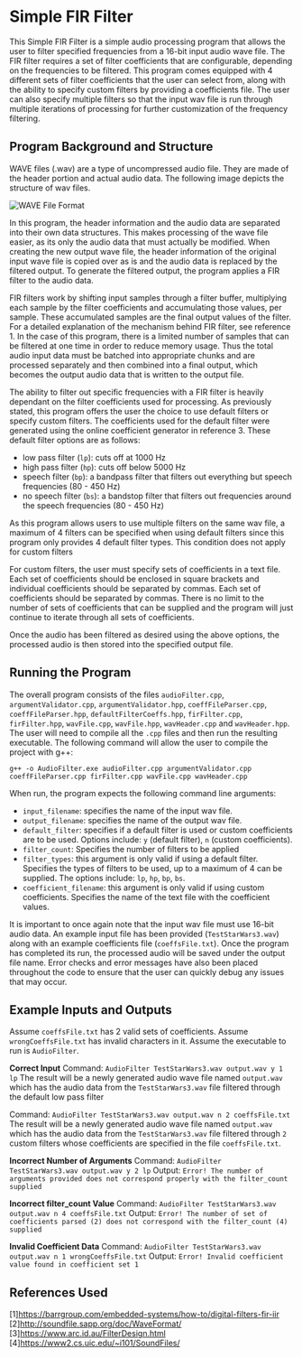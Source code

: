 # Simple FIR Filter

This Simple FIR Filter is a simple audio processing program that allows the user to filter specified frequencies from a 16-bit input audio wave file.
The FIR filter requires a set of filter coefficients that are configurable, depending on the frequencies to be filtered. This program comes equipped with 4 different sets of filter coefficients that the user can select from, along with the ability to specify custom filters by providing a coefficients file. The user can also specify multiple filters so that the input wav file is run through multiple iterations of processing for further customization of the frequency filtering.

## Program Background and Structure

WAVE files (.wav) are a type of uncompressed audio file. They are made of the header portion and actual audio data. The following image depicts the structure of wav files.

![WAVE File Format](http://soundfile.sapp.org/doc/WaveFormat/wav-sound-format.gif)

In this program, the header information and the audio data are separated into their own data structures. This makes processing of the wave file easier, as its only the audio data that must actually be modified. When creating the new output wave file, the header information of the original input wave file is copied over as is and the audio data is replaced by the filtered output. To generate the filtered output, the program applies a FIR filter to the audio data.

FIR filters work by shifting input samples through a filter buffer, multiplying each sample by the filter coefficients and accumulating those values, per sample. These accumulated samples are the final output values of the filter. For a detailed explanation of the mechanism behind FIR filter, see reference 1. In the case of this program, there is a limited number of samples that can be filtered at one time in order to reduce memory usage. Thus the total audio input data must be batched into appropriate chunks and are processed separately and then combined into a final output, which becomes the output audio data that is written to the output file.

The ability to filter out specific frequencies with a FIR filter is heavily dependant on the filter coefficients used for processing. As previously stated, this program offers the user the choice to use default filters or specify custom filters. The coefficients used for the default filter were generated using the online coefficient generator in reference 3. These default filter options are as follows:

* low pass filter (`lp`): cuts off at 1000 Hz
* high pass filter (`hp`): cuts off below 5000 Hz
* speech filter (`bp`): a bandpass filter that filters out everything but speech frequencies  (80 - 450 Hz)
* no speech filter (`bs`): a bandstop filter that filters out frequencies around the speech frequencies (80 - 450 Hz)

As this program allows users to use multiple filters on the same wav file, a maximum of 4 filters can be specified when using default filters since this program only provides 4 default filter types. This condition does not apply for custom filters

For custom filters, the user must specify sets of coefficients in a text file. Each set of coefficients should be enclosed in square brackets and individual coefficients should be separated by commas. Each set of coefficients should be separated by commas. There is no limit to the number of sets of coefficients that can be supplied and the program will just continue to iterate through all sets of coefficients.

Once the audio has been filtered as desired using the above options, the processed audio is then stored into the specified output file.

## Running the Program

The overall program consists of the files `audioFilter.cpp`, `argumentValidator.cpp`, `argumentValidator.hpp`, `coeffFileParser.cpp`, `coeffFileParser.hpp`, `defaultFilterCoeffs.hpp`, `firFilter.cpp`, `firFilter.hpp`, `wavFile.cpp`, `wavFile.hpp`, `wavHeader.cpp` and `wavHeader.hpp`. The user will need to compile all the `.cpp` files and then run the resulting executable. The following command will allow the user to compile the project with g++:

`g++ -o AudioFilter.exe audioFilter.cpp argumentValidator.cpp coeffFileParser.cpp firFilter.cpp wavFile.cpp wavHeader.cpp`

When run, the program expects the following command line arguments:

* `input_filename`: specifies the name of the input wav file.
* `output_filename`: specifies the name of the output wav file.
* `default_filter`: specifies if a default filter is used or custom coefficients are to be used. Options include: `y` (default filter), `n` (custom coefficients).
* `filter_count`: Specifies the number of filters to be applied
* `filter_types`: this argument is only valid if using a default filter. Specifies the types of filters to be used, up to a maximum of 4 can be supplied. The options include:
                `lp`, `hp`, `bp`, `bs`.
* `coefficient_filename`: this argument is only valid if using custom coefficients. Specifies the name of the text file with the coefficient values.

It is important to once again note that the input wav file must use 16-bit audio data. An example input file has been provided (`TestStarWars3.wav`) along with an example coefficients file (`coeffsFile.txt`). Once the program has completed its run, the processed audio will be saved under the output file name. Error checks and error messages have also been placed throughout the code to ensure that the user can quickly debug any issues that may occur.

## Example Inputs and Outputs

Assume `coeffsFile.txt` has 2 valid sets of coefficients.
Assume `wrongCoeffsFile.txt` has invalid characters in it.
Assume the executable to run is `AudioFilter`.

**Correct Input**
Command: `AudioFilter TestStarWars3.wav output.wav y 1 lp`
The result will be a newly generated audio wave file named `output.wav` which has the audio data from the `TestStarWars3.wav` file filtered through the default low pass filter

Command: `AudioFilter TestStarWars3.wav output.wav n 2 coeffsFile.txt`
The result will be a newly generated audio wave file named `output.wav` which has the audio data from the `TestStarWars3.wav` file filtered through `2` custom filters whose coefficients are specified in the file `coeffsFile.txt`.

**Incorrect Number of Arguments**
Command: `AudioFilter TestStarWars3.wav output.wav y 2 lp`
Output: `Error! The number of arguments provided does not correspond properly with the filter_count supplied`

**Incorrect filter_count Value**
Command: `AudioFilter TestStarWars3.wav output.wav n 4 coeffsFile.txt`
Output: `Error! The number of set of coefficients parsed (2) does not correspond with the filter_count (4) supplied`

**Invalid Coefficient Data**
Command: `AudioFilter TestStarWars3.wav output.wav n 1 wrongCoeffsFile.txt`
Output: `Error! Invalid coefficient value found in coefficient set 1`

## References Used

[1]<https://barrgroup.com/embedded-systems/how-to/digital-filters-fir-iir>
[2]<http://soundfile.sapp.org/doc/WaveFormat/>
[3]<https://www.arc.id.au/FilterDesign.html>
[4]<https://www2.cs.uic.edu/~i101/SoundFiles/>
